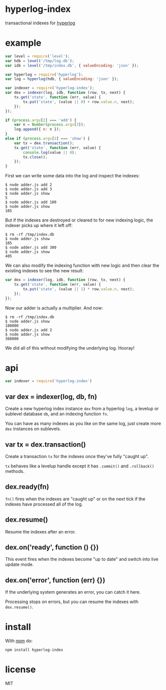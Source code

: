 # hyperlog-index

transactional indexes for [hyperlog](https://npmjs.com/package/hyperlog)

# example

``` js
var level = require('level');
var hdb = level('/tmp/log.db');
var idb = level('/tmp/index.db', { valueEncoding: 'json' });

var hyperlog = require('hyperlog');
var log = hyperlog(hdb, { valueEncoding: 'json' });

var indexer = require('hyperlog-index');
var dex = indexer(log, idb, function (row, tx, next) {
    tx.get('state', function (err, value) {
        tx.put('state', (value || 0) + row.value.n, next);
    });
});

if (process.argv[2] === 'add') {
    var n = Number(process.argv[3]);
    log.append({ n: n });
}
else if (process.argv[2] === 'show') {
    var tx = dex.transaction();
    tx.get('state', function (err, value) {
        console.log(value || 0);
        tx.close();
    });
}
```

First we can write some data into the log and inspect the indexes:

```
$ node adder.js add 2
$ node adder.js add 3
$ node adder.js show
5
$ node adder.js add 100
$ node adder.js show
105
```

But if the indexes are destroyed or cleared to for new indexing logic, the
indexer picks up where it left off:

```
$ rm -rf /tmp/index.db
$ node adder.js show
105
$ node adder.js add 300
$ node adder.js show
405
```

We can also modify the indexing function with new logic and then clear the
existing indexes to see the new result:

``` js
var dex = indexer(log, idb, function (row, tx, next) {
    tx.get('state', function (err, value) {
        tx.put('state', (value || 1) * row.value.n, next);
    });
});
```

Now our adder is actually a multiplier. And now:

```
$ rm -rf /tmp/index.db
$ node adder.js show
180000
$ node adder.js add 2
$ node adder.js show
360000
```

We did all of this without modifying the underlying log. Hooray!

# api

``` js
var indexer = require('hyperlog-index')
```

## var dex = indexer(log, db, fn)

Create a new hyperlog index instance `dex` from a hyperlog `log`, a levelup or
sublevel database `db`, and an indexing function `fn`.

You can have as many indexes as you like on the same log, just create more `dex`
instances on sublevels.

## var tx = dex.transaction()

Create a transaction `tx` for the indexes once they've fully "caught up".

`tx` behaves like a levelup handle except it has `.commit()` and `.rollback()`
methods.

## dex.ready(fn)

`fn()` fires when the indexes are "caught up" or on the next tick if the indexes
have processed all of the log.

## dex.resume()

Resume the indexes after an error.

## dex.on('ready', function () {})

This event fires when the indexes become "up to date" and switch into live
update mode.

## dex.on('error', function (err) {})

If the underlying system generates an error, you can catch it here.

Processing stops on errors, but you can resume the indexes with `dex.resume()`.

# install

With [npm](https://npmjs.org) do:

```
npm install hyperlog-index
```

# license

MIT
